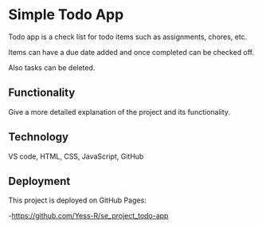 # Simple Todo App

Todo app is a check list for todo items such as assignments, chores, etc.

Items can have a due date added and once completed can be checked off.

Also tasks can be deleted.

## Functionality

Give a more detailed explanation of the project and its functionality.

## Technology

VS code, HTML, CSS, JavaScript, GitHub

## Deployment

This project is deployed on GitHub Pages:

-https://github.com/Yess-R/se_project_todo-app
